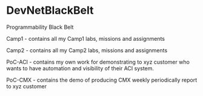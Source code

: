 # DevNetBlackBelt
Programmability Black Belt

Camp1 - contains all my Camp1 labs, missions and assignments

Camp2 - contains all my Camp2 labs, missions and assignments

PoC-ACI - contains my own work for demonstrating to xyz customer who wants to have automation and visibility of their ACI system.

PoC-CMX - contains the demo of producing CMX weekly periodically report to xyz customer
